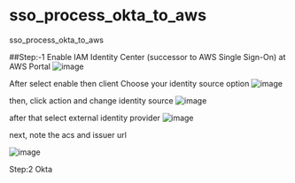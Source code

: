 # sso_process_okta_to_aws
sso_process_okta_to_aws

##Step:-1 Enable IAM Identity Center (successor to AWS Single Sign-On) at AWS Portal
![image](https://user-images.githubusercontent.com/53860717/227470847-29618c04-e326-4ee3-93d9-5b04c9a8646f.png)


After select enable then client Choose your identity source option
![image](https://user-images.githubusercontent.com/53860717/227471450-0d742072-65b5-4b74-a406-193ff3970600.png)

then, click action and change identity source
![image](https://user-images.githubusercontent.com/53860717/227471749-441b2ec6-59ce-40dd-b55a-a2ef3f5a1afc.png)

after that select external identity provider 
![image](https://user-images.githubusercontent.com/53860717/227472032-f07e62c7-ae60-4ff3-8b0c-2b505bbed8fa.png)

next, note the acs and issuer url 

![image](https://user-images.githubusercontent.com/53860717/227472592-85143c45-91cb-4d01-aac0-5f806da44ae2.png)

Step:2 Okta

